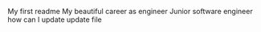 My first readme
My beautiful career as engineer
Junior software engineer
how can I update 
update file 
